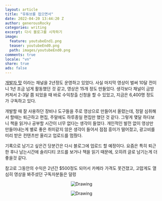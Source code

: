 ```yaml
---
layout: article
title: "유튜브를 접으면서"
date: 2022-04-20 13:44:20 Z
author: generousRocky
categories: writing
excerpt: 다시 블로그를 시작하기
image:
  feature: youtubeEnd1.png
  teaser: youtubeEnd0.png
  path: images/youtubeEnd0.png
comments: true
locale: "vn"
share: true
ads: false
---
```


[개발자 맛](https://www.youtube.com/channel/UCpY9pb4-S0PwCJBp2r6nOvg) 이라는 채널을 2년정도 운영하고 있었다. 사실 마지막 영상이 벌써 10달 전이니 1년 조금 넘게 활동했던 것 같고, 영상은 15개 정도 만들었다. 생각보다 채널이 금방 커져서 2-3달 쯤 되었을 때 바로 수익창출 신청을 할 수 있었고, 지금은 6,400명 정도가 구독하고 있다.

개발할 때 잘 사용하던 장비나 도구들을 주로 영상으로 만들어서 올렸는데, 정말 심취해서 할때는 퇴근하고 편집, 주말에도 하루종일 편집만 했던 것 같다. 그렇게 몇달 하다보니 책을 읽거나 공부할 시간이 너무 없다는 생각이 들었다. 개인적인 발전 없이 영상만 만들어내는게 별로 좋은 취미같지 않은 생각이 들어서 점점 흥미가 떨어졌고, 광고비를 미리 받은 컨텐츠만 올리고 업로드를 멈췄다.

기록으로 남기고 싶은건 당분간은 다시 블로그에 업로드 할 예정이다. 요즘은 특히 퇴근한 후나 남는시간에 솔리디티 코드를 보거나 책을 읽기 때문에, 오히려 글로 남기는게 더 좋을것 같다.

참고로 그동안의 수익은 2년간 $500정도 되어서 카메라 가격도 못건졌고, 고맙게도 열심히 영상을 봐주셨던 구독자분들은 덜렁

<p style="text-align: center;">
	<img src="{{ site.url }}/images/youtubeEnd2.png" alt="Drawing" style="max-width: 80%; height: auto;"/>
</p>


<p style="text-align: center;">
	<img src="{{ site.url }}/images/youtubeEnd3.png" alt="Drawing" style="max-width: 80%; height: auto;"/>
</p>

